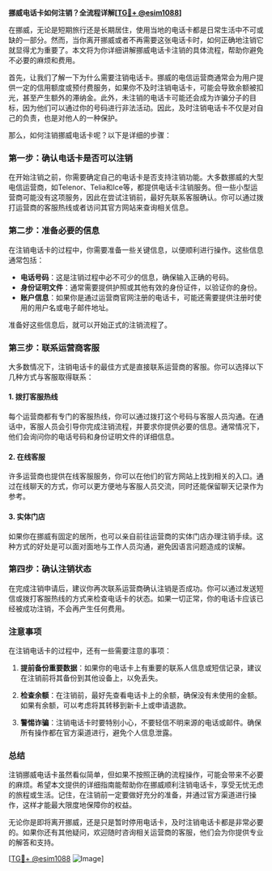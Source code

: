 **挪威电话卡如何注销？全流程详解[[TG💪+ @esim1088](https://t.me/s/esim1088)]**

在挪威，无论是短期旅行还是长期居住，使用当地的电话卡都是日常生活中不可或缺的一部分。然而，当你离开挪威或者不再需要这张电话卡时，如何正确地注销它就显得尤为重要了。本文将为你详细讲解挪威电话卡注销的具体流程，帮助你避免不必要的麻烦和费用。

首先，让我们了解一下为什么需要注销电话卡。挪威的电信运营商通常会为用户提供一定的信用额度或预付费服务，如果你不及时注销电话卡，可能会导致余额被扣光，甚至产生额外的滞纳金。此外，未注销的电话卡可能还会成为诈骗分子的目标，因为他们可以通过你的号码进行非法活动。因此，及时注销电话卡不仅是对自己的负责，也是对他人的一种保护。

那么，如何注销挪威电话卡呢？以下是详细的步骤：

### 第一步：确认电话卡是否可以注销

在开始注销之前，你需要确定自己的电话卡是否支持注销功能。大多数挪威的大型电信运营商，如Telenor、Telia和Ice等，都提供电话卡注销服务。但一些小型运营商可能没有这项服务，因此在尝试注销前，最好先联系客服确认。你可以通过拨打运营商的客服热线或者访问其官方网站来查询相关信息。

### 第二步：准备必要的信息

在注销电话卡的过程中，你需要准备一些关键信息，以便顺利进行操作。这些信息通常包括：
- **电话号码**：这是注销过程中必不可少的信息，确保输入正确的号码。
- **身份证明文件**：通常需要提供护照或其他有效的身份证件，以验证你的身份。
- **账户信息**：如果你是通过运营商官网注册的电话卡，可能还需要提供注册时使用的用户名或电子邮件地址。

准备好这些信息后，就可以开始正式的注销流程了。

### 第三步：联系运营商客服

大多数情况下，注销电话卡的最佳方式是直接联系运营商的客服。你可以选择以下几种方式与客服取得联系：

#### 1. 拨打客服热线
每个运营商都有专门的客服热线，你可以通过拨打这个号码与客服人员沟通。在通话中，客服人员会引导你完成注销流程，并要求你提供必要的信息。通常情况下，他们会询问你的电话号码和身份证明文件的详细信息。

#### 2. 在线客服
许多运营商也提供在线客服服务，你可以在他们的官方网站上找到相关的入口。通过在线聊天的方式，你可以更方便地与客服人员交流，同时还能保留聊天记录作为参考。

#### 3. 实体门店
如果你在挪威有固定的居所，也可以亲自前往运营商的实体门店办理注销手续。这种方式的好处是可以面对面地与工作人员沟通，避免因语言问题造成的误解。

### 第四步：确认注销状态

在完成注销申请后，建议你再次联系运营商确认注销是否成功。你可以通过发送短信或拨打客服热线的方式来检查电话卡的状态。如果一切正常，你的电话卡应该已经被成功注销，不会再产生任何费用。

### 注意事项

在注销电话卡的过程中，还有一些需要注意的事项：

1. **提前备份重要数据**：如果你的电话卡上有重要的联系人信息或短信记录，建议在注销前将其备份到其他设备上，以免丢失。
   
2. **检查余额**：在注销前，最好先查看电话卡上的余额，确保没有未使用的金额。如果有余额，可以考虑将其转移到新卡上或申请退款。

3. **警惕诈骗**：注销电话卡时要特别小心，不要轻信不明来源的电话或邮件。确保所有操作都在官方渠道进行，避免个人信息泄露。

### 总结

注销挪威电话卡虽然看似简单，但如果不按照正确的流程操作，可能会带来不必要的麻烦。希望本文提供的详细指南能帮助你在挪威顺利注销电话卡，享受无忧无虑的旅程或生活。记住，在注销前一定要做好充分的准备，并通过官方渠道进行操作，这样才能最大限度地保障你的权益。

无论你是即将离开挪威，还是只是暂时停用电话卡，及时注销电话卡都是非常必要的。如果你还有其他疑问，欢迎随时咨询相关运营商的客服，他们会为你提供专业的解答和支持。

[[TG💪+ @esim1088](https://t.me/s/esim1088) ![Image](https://i.postimg.cc/4NQfJmqS/Snipaste-2025-05-13-00-14-12.png)]